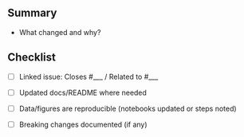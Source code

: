 ## Summary
- What changed and why?

## Checklist
- [ ] Linked issue: Closes #___ / Related to #___
- [ ] Updated docs/README where needed
- [ ] Data/figures are reproducible (notebooks updated or steps noted)
- [ ] Breaking changes documented (if any)


